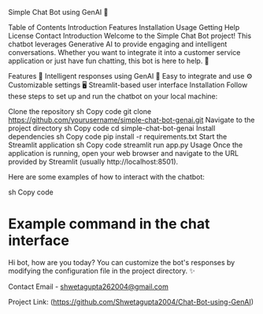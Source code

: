 Simple Chat Bot using GenAI 🤖

Table of Contents
Introduction
Features
Installation
Usage
Getting Help
License
Contact
Introduction
Welcome to the Simple Chat Bot project! This chatbot leverages Generative AI to provide engaging and intelligent conversations. Whether you want to integrate it into a customer service application or just have fun chatting, this bot is here to help. 🌟

Features
🤖 Intelligent responses using GenAI
💬 Easy to integrate and use
⚙️ Customizable settings
🖥️ Streamlit-based user interface
Installation
Follow these steps to set up and run the chatbot on your local machine:

Clone the repository
sh
Copy code
git clone https://github.com/yourusername/simple-chat-bot-genai.git
Navigate to the project directory
sh
Copy code
cd simple-chat-bot-genai
Install dependencies
sh
Copy code
pip install -r requirements.txt
Start the Streamlit application
sh
Copy code
streamlit run app.py
Usage
Once the application is running, open your web browser and navigate to the URL provided by Streamlit (usually http://localhost:8501).

Here are some examples of how to interact with the chatbot:

sh
Copy code
# Example command in the chat interface
Hi bot, how are you today?
You can customize the bot's responses by modifying the configuration file in the project directory. ✨


Contact
Email - shwetagupta262004@gmail.com

Project Link: (https://github.com/Shwetagupta2004/Chat-Bot-using-GenAI)
